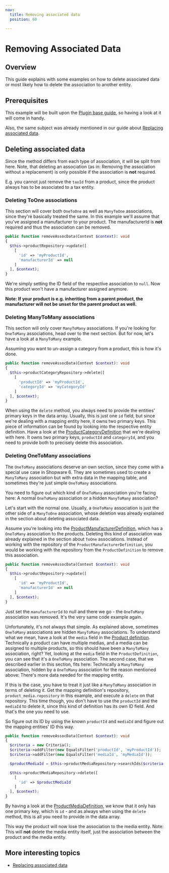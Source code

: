 ```yaml
---
nav:
  title: Removing associated data
  position: 60

---
```


# Removing Associated Data

## Overview

This guide explains with some examples on how to delete associated data or most likely how to delete the association to another entity.

## Prerequisites

This example will be built upon the [Plugin base guide](../../plugin-base-guide), so having a look at it will come in handy.

Also, the same subject was already mentioned in our guide about [Replacing associated data](replacing-associated-data).

## Deleting associated data

Since the method differs from each type of association, it will be split from here.
Note, that deleting an association \(as in: Removing the association without a replacement\) is only possible if the association is **not** required.

E.g. you cannot just remove the `taxId` from a product, since the product always has to be associated to a tax entity.

### Deleting ToOne associations

This section will cover both `OneToOne` as well as `ManyToOne` associations, since they're basically treated the same.
In this example we'll assume that you've assigned a manufacturer to your product.
The manufacturerId is **not** required and thus the association can be removed.

```php
public function removeAssocData(Context $context): void
{
  $this->productRepository->update([
    [
      'id' => 'myProductId',
      'manufacturerId' => null
    ]
  ], $context);
}
```

We're simply setting the ID field of the respective association to `null`.
Now this product won't have a manufacturer assigned anymore.

**Note: If your product is e.g. inheriting from a parent product, the manufacturer will not be unset for the parent product as well.**

### Deleting ManyToMany associations

This section will only cover `ManyToMany` associations.
If you're looking for `OneToMany` associations, head over to the next section. But for now, let's have a look at a `ManyToMany` example.

Assuming you want to un-assign a category from a product, this is how it's done.

```php
public function removeAssocData(Context $context): void
{
  $this->productCategoryRepository->delete([
    [
      'productId' => 'myProductId',
      'categoryId' => 'myCategoryId'
    ]
  ], $context);
}
```

When using the `delete` method, you always need to provide the entities' primary keys in the data array.
Usually, this is just one `id` field, but since we're dealing with a mapping entity here, it owns two primary keys.
This piece of information can be found by looking into the respective entity definition.
Have a look at the [ProductCategoryDefinition](https://github.com/shopware/shopware/blob/v6.3.4.1/src/Core/Content/Product/Aggregate/ProductCategory/ProductCategoryDefinition.php#L37-L41) that we're dealing with here.
It owns two primary keys, `productId` and `categoryId`, and you need to provide both to precisely delete this association.

### Deleting OneToMany associations

The `OneToMany` associations deserve an own section, since they come with a special use case in Shopware 6.
They are sometimes used to create a `ManyToMany` association but with extra data in the mapping table, and sometimes they're just simple `OneToMany` associations.

You need to figure out which kind of `OneToMany` association you're facing here: A normal `OneToMany` association or a hidden `ManyToMany` association?

Let's start with the normal one. Usually, a `OneToMany` association is just the other side of a `ManyToOne` association, whose deletion was already explained in the section about deleting associated data.

Assume you're looking into the [ProductManufacturerDefinition](https://github.com/shopware/shopware/blob/trunk/src/Core/Content/Product/Aggregate/ProductManufacturer/ProductManufacturerDefinition.php), which has a `OneToMany` association to the products.
Deleting this kind of association was already explained in the section about `ToOne` associations.
Instead of working with the repository of the `ProductManufacturerDefinition`, you would be working with the repository from the `ProductDefinition` to remove this association.

```php
public function removeAssocData(Context $context): void
{
  $this->productRepository->update([
    [
      'id' => 'myProductId',
      'manufacturerId' => null
    ]
  ], $context);
}
```

Just set the `manufacturerId` to null and there we go - the `OneToMany` association was removed.
It's the very same code example again.

Unfortunately, it's not always that simple.
As explained above, sometimes `OneToMany` associations are hidden `ManyToMany` associations.
To understand what we mean, have a look at the `media` field in the [Product definition](https://github.com/shopware/shopware/blob/v6.3.4.0/src/Core/Content/Product/ProductDefinition.php#L210-L211).
Technically a product can have multiple medias, and a media can be assigned to multiple products, so this should have been a `ManyToMany` association, right?
Yet, looking at the `media` field in the `ProductDefinition`, you can see that it's a `OneToMany` association.
The second case, that we described earlier in this section, fits here: Technically a `ManyToMany` association, hidden by a `OneToMany` association for the reason mentioned above: There's more data needed for the mapping entity.

If this is the case, you have to treat it just like a `ManyToMany` association in terms of deleting it.
Get the mapping definition's repository, `product_media.repository` in this example, and execute a `delete` on that repository.
This time though, you don't have to use the `productId` and the `mediaId` to delete it, since this kind of definition has its own ID field.
And that's the one you need to use.

So figure out its ID by using the known `productId` and `mediaId` and figure out the mapping entities' ID this way.

```php
public function removeAssocData(Context $context): void
{
  $criteria = new Criteria();
  $criteria->addFilter(new EqualsFilter('productId', 'myProductId'));
  $criteria->addFilter(new EqualsFilter('mediaId', 'myMediaId'));

  $productMediaId = $this->productMediaRepository->searchIds($criteria, $context)->firstId();

  $this->productMediaRepository->delete([
    [
      'id' => $productMediaId
    ]
  ], $context);
}
```

By having a look at the [ProductMediaDefinition](https://github.com/shopware/shopware/blob/v6.3.4.1/src/Core/Content/Product/Aggregate/ProductMedia/ProductMediaDefinition.php), we know that it only has one primary key, which is `id` - and as always when using the `delete` method, this is all you need to provide in the data array.

This way the product will now lose the association to the media entity.
Note: This will **not** delete the media entity itself, just the association between the product and the media entity.

## More interesting topics

* [Replacing associated data](replacing-associated-data)
